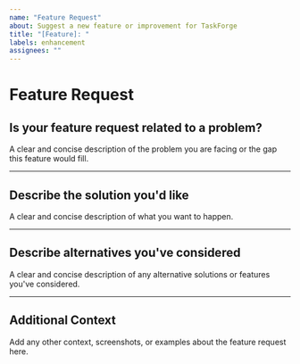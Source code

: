 ```yaml
---
name: "Feature Request"
about: Suggest a new feature or improvement for TaskForge
title: "[Feature]: "
labels: enhancement
assignees: ""
---
```


# **Feature Request**

## **Is your feature request related to a problem?**
A clear and concise description of the problem you are facing or the gap this feature would fill.

---

## **Describe the solution you'd like**
A clear and concise description of what you want to happen.

---

## **Describe alternatives you've considered**
A clear and concise description of any alternative solutions or features you've considered.

---

## **Additional Context**
Add any other context, screenshots, or examples about the feature request here.
